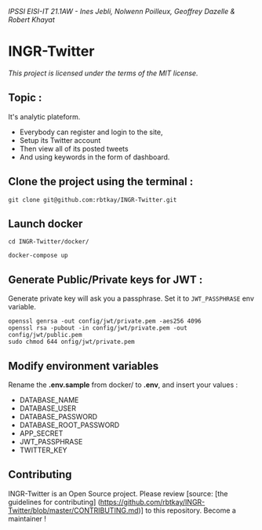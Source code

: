 ﻿*IPSSI EISI-IT 21.1AW - Ines Jebli, Nolwenn Poilleux, Geoffrey Dazelle & Robert Khayat*

# INGR-Twitter

*This project is licensed under the terms of the MIT license.*

## Topic :
It's analytic plateform.
* Everybody can register and login to the site,
* Setup its Twitter account
* Then view all of its posted tweets
* And using keywords in the form of dashboard.


## Clone the project using the terminal :
```
git clone git@github.com:rbtkay/INGR-Twitter.git
```

## Launch docker
```
cd INGR-Twitter/docker/

docker-compose up
```

## Generate Public/Private keys for JWT :

Generate private key will ask you a passphrase. Set it to `JWT_PASSPHRASE`  env variable.
```
openssl genrsa -out config/jwt/private.pem -aes256 4096
openssl rsa -pubout -in config/jwt/private.pem -out config/jwt/public.pem
sudo chmod 644 onfig/jwt/private.pem
```

## Modify environment variables

Rename the **.env.sample** from docker/ to **.env**, and insert your values :
 - DATABASE_NAME
 - DATABASE_USER
 - DATABASE_PASSWORD
 - DATABASE_ROOT_PASSWORD
 - APP_SECRET
 - JWT_PASSPHRASE
 - TWITTER_KEY

## Contributing
INGR-Twitter is an Open Source project. Please review [source: [the guidelines for contributing]
(https://github.com/rbtkay/INGR-Twitter/blob/master/CONTRIBUTING.md)] to this repository. 
Become a maintainer ! 
